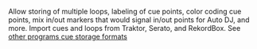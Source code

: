 Allow storing of multiple loops, labeling of cue points, color coding
cue points, mix in/out markers that would signal in/out points for Auto
DJ, and more. Import cues and loops from Traktor, Serato, and RekordBox.
See [other programs cue storage
formats](other%20programs%20cue%20storage%20formats)
